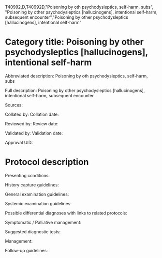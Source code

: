 T40992,D,T40992D,"Poisoning by oth psychodysleptics, self-harm, subs", "Poisoning by other psychodysleptics [hallucinogens], intentional self-harm, subsequent encounter","Poisoning by other psychodysleptics [hallucinogens], intentional self-harm"
# Category title: Poisoning by other psychodysleptics [hallucinogens], intentional self-harm

Abbreviated description: Poisoning by oth psychodysleptics, self-harm, subs

Full description: Poisoning by other psychodysleptics [hallucinogens], intentional self-harm, subsequent encounter

Sources:

Collated by:
Collation date:

Reviewed by:
Review date:

Validated by:
Validation date:

Approval UID:

# Protocol description

Presenting conditions:

History capture guidelines:

General examination guidelines:

Systemic examination guidelines:

Possible differential diagnoses with links to related protocols:

Symptomatic / Palliative management:

Suggested diagnostic tests:

Management:

Follow-up guidelines:
